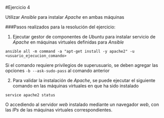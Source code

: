 #Ejercicio 4

Utilizar _Ansible_ para instalar _Apache_ en ambas máquinas

###Pasos realizados para la resolución del ejercicio:

1. Ejecutar gestor de componentes de _Ubuntu_ para instalar servicio de _Apache_ en máquinas virtuales definidas para _Ansible_

 `ansible all -m command -a "apt-get install -y apache2" -u <usuario_ejecucion_comando>`
 
 Si el comando requiere privilegios de superusuario, se deben agregar las opciones `-b --ask-sudo-pass` al comando anterior
 
2. Para validar la instalación de _Apache_, se puede ejecutar el siguiente comando en las máquinas virtuales en que ha sido instalado

 `service apache2 status`
 
 O accediendo al servidor _web_ instalado mediante un navegador _web_, con las _IPs_ de las máquinas virtuales correspondientes.